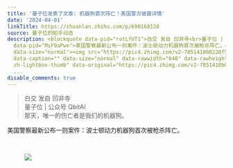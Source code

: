 ```yaml
---
title: '量子位发表了文章: 机器狗首次阵亡！美国警方披露详情'
date: '2024-04-01'
linkTitle: https://zhuanlan.zhihu.com/p/690168128
source: 量子位的知乎动态
description: <blockquote data-pid="rotLfUT1">白交 发自 凹非寺<br>量子位 | 公众号 QbitAI<br>那天，唯一的伤亡者是我们的机器狗。</blockquote><p
  data-pid="MsF9aPwe">美国警察最新公布一则案件：波士顿动力机器狗首次被枪杀阵亡。</p><p class="ztext-empty-paragraph"><br></p><figure
  data-size="normal"><img src="https://pic4.zhimg.com/v2-7851410b0220f582e080ba5f09d8803f_1440w.jpg"
  data-caption="" data-size="normal" data-rawwidth="640" data-rawheight="427" class="origin_image
  zh-lightbox-thumb" data-original="https://pic4.zhimg.com/v2-7851410b0220f582e080ba5f09d8803f_r.jpg"
  ...
disable_comments: true
---
```

<blockquote data-pid="rotLfUT1">白交 发自 凹非寺<br>量子位 | 公众号 QbitAI<br>那天，唯一的伤亡者是我们的机器狗。</blockquote><p data-pid="MsF9aPwe">美国警察最新公布一则案件：波士顿动力机器狗首次被枪杀阵亡。</p><p class="ztext-empty-paragraph"><br></p><figure data-size="normal"><img src="https://pic4.zhimg.com/v2-7851410b0220f582e080ba5f09d8803f_1440w.jpg" data-caption="" data-size="normal" data-rawwidth="640" data-rawheight="427" class="origin_image zh-lightbox-thumb" data-original="https://pic4.zhimg.com/v2-7851410b0220f582e080ba5f09d8803f_r.jpg" ...